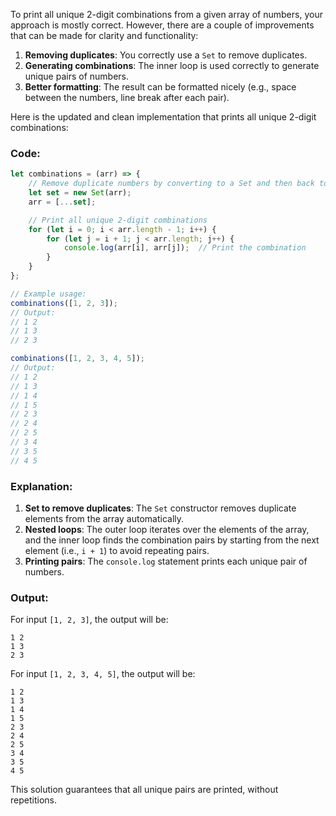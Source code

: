 To print all unique 2-digit combinations from a given array of numbers, your approach is mostly correct. However, there are a couple of improvements that can be made for clarity and functionality:

1. **Removing duplicates**: You correctly use a `Set` to remove duplicates.
2. **Generating combinations**: The inner loop is used correctly to generate unique pairs of numbers.
3. **Better formatting**: The result can be formatted nicely (e.g., space between the numbers, line break after each pair).

Here is the updated and clean implementation that prints all unique 2-digit combinations:

### Code:

```javascript
let combinations = (arr) => {
    // Remove duplicate numbers by converting to a Set and then back to an array
    let set = new Set(arr);
    arr = [...set];

    // Print all unique 2-digit combinations
    for (let i = 0; i < arr.length - 1; i++) {
        for (let j = i + 1; j < arr.length; j++) {
            console.log(arr[i], arr[j]);  // Print the combination
        }
    }
};

// Example usage:
combinations([1, 2, 3]);
// Output:
// 1 2
// 1 3
// 2 3

combinations([1, 2, 3, 4, 5]);
// Output:
// 1 2
// 1 3
// 1 4
// 1 5
// 2 3
// 2 4
// 2 5
// 3 4
// 3 5
// 4 5
```

### Explanation:
1. **Set to remove duplicates**: The `Set` constructor removes duplicate elements from the array automatically.
2. **Nested loops**: The outer loop iterates over the elements of the array, and the inner loop finds the combination pairs by starting from the next element (i.e., `i + 1`) to avoid repeating pairs.
3. **Printing pairs**: The `console.log` statement prints each unique pair of numbers.

### Output:
For input `[1, 2, 3]`, the output will be:

```
1 2
1 3
2 3
```

For input `[1, 2, 3, 4, 5]`, the output will be:

```
1 2
1 3
1 4
1 5
2 3
2 4
2 5
3 4
3 5
4 5
```

This solution guarantees that all unique pairs are printed, without repetitions.